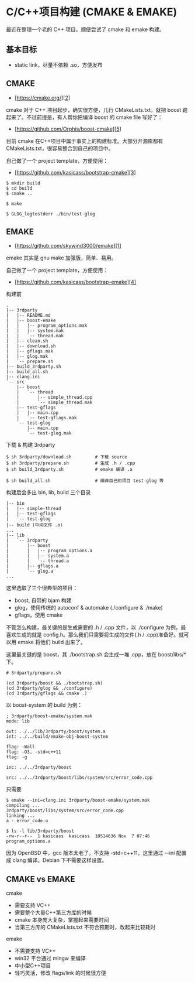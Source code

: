 # C/C++项目构建 (CMAKE & EMAKE)

最近在整理一个老的 C++ 项目。顺便尝试了 cmake 和 emake 构建。


## 基本目标

* static link，尽量不依赖 .so，方便发布


## CMAKE

* [https://cmake.org/][2]

cmake 对于 C++ 项目起步，确实很方便，几行 CMakeLists.txt，就把 boost 跑起来了。不过前提是，有人帮你把编译 boost 的 cmake file 写好了：

* [https://github.com/Orphis/boost-cmake][5]

目前 cmake 在C++项目中属于事实上的构建标准。大部分开源库都有 CMakeLists.txt，很容易整合到自己的项目中。

自己做了一个 project template，方便使用：

* [https://github.com/kasicass/bootstrap-cmake][3]

```
$ mkdir build
$ cd build
$ cmake ..

$ make

$ GLOG_logtostderr ./bin/test-glog
```


## EMAKE

* [https://github.com/skywind3000/emake][1]

emake 其实是 gnu make 加强版，简单、易用。

自己做了一个 project template，方便使用：

* [https://github.com/kasicass/bootstrap-emake][4]

构建前

```
.
|-- 3rdparty
|   |-- README.md
|   |-- boost-emake
|   |   |-- program_options.mak
|   |   |-- system.mak
|   |   `-- thread.mak
|   |-- clean.sh
|   |-- download.sh
|   |-- gflags.mak
|   |-- glog.mak
|   `-- prepare.sh
|-- build_3rdparty.sh
|-- build_all.sh
|-- clang.ini
`-- src
    |-- boost
    |   `-- thread
    |       |-- simple_thread.cpp
    |       `-- simple_thread.mak
    |-- test-gflags
    |   |-- main.cpp
    |   `-- test-gflags.mak
    `-- test-glog
        |-- main.cpp
        `-- test-glog.mak
```

下载 & 构建 3rdparty

```
$ sh 3rdparty/download.sh         # 下载 source
$ sh 3rdparty/prepare.sh          # 生成 .h / .cpp
$ sh build_3rdparty.sh            # emake 编译 .a

$ sh build_all.sh                 # 编译自己的项目 test-glog 等
```

构建后会多出 bin, lib, build 三个目录

```
|-- bin
|   |-- simple-thread
|   |-- test-gflags
|   `-- test-glog
|-- build (中间文件 .o)
...
|-- lib
|   `-- 3rdparty
|       |-- boost
|       |   |-- program_options.a
|       |   |-- system.a
|       |   `-- thread.a
|       |-- gflags.a
|       `-- glog.a
...
```

这里选取了三个很典型的项目：

* boost, 自带的 bjam 构建
* glog，使用传统的 autoconf & automake (./configure & ./make)
* gflags，使用 cmake

不管怎么构建，最关键的是生成需要的 .h / .cpp 文件，以 ./configure 为例，最喜欢生成的就是 config.h。那么我们只需要将生成的文件(.h / .cpp)准备好。就可以用 emake 将他们 build 出来了。

这里最关键的是 boost，其 ./bootstrap.sh 会生成一堆 .cpp，放在 boost/libs/* 下。

```shell
# 3rdparty/prepare.sh

(cd 3rdparty/boost && ./bootstrap.sh)
(cd 3rdparty/glog && ./configure)
(cd 3rdparty/gflags && cmake .)
```

以 boost-system 的 build 为例：

```
; 3rdparty/boost-emake/system.mak                                                                                                                                   
mode: lib

out: ../../lib/3rdparty/boost/system.a
int: ../../build/emake-obj-boost-system

flag: -Wall
flag: -O3, -std=c++11
flag: -g

inc: ../../3rdparty/boost

src: ../../3rdparty/boost/libs/system/src/error_code.cpp
```

只需要

```
$ emake --ini=clang.ini 3rdparty/boost-emake/system.mak
compiling ...
3rdparty/boost/libs/system/src/error_code.cpp
linking ...
a - error_code.o

$ ls -l lib/3rdparty/boost
-rw-r--r--  1 kasicass  kasicass  10514636 Nov  7 07:46 program_options.a
```

因为 OpenBSD 中，gcc 版本太老了，不支持 -std=c++11，这里通过 --ini 配置成 clang 编译。Debian 下不需要这样设置。


## CMAKE vs EMAKE

cmake

* 需要支持 VC++
* 需要整个大量C++第三方库的时候
* cmake 本身庞大复杂，掌握起来需要时间
* 当第三方库的 CMakeLists.txt 不符合预期时，改起来比较耗时

emake

* 不需要支持 VC++
* win32 平台通过 mingw 来编译
* 中小型C++项目
* 轻巧灵活，修改 flags/link 的时候很方便


[1]:https://github.com/skywind3000/emake
[2]:https://cmake.org/
[3]:https://github.com/kasicass/bootstrap-cmake
[4]:https://github.com/kasicass/bootstrap-emake
[5]:https://github.com/Orphis/boost-cmake
